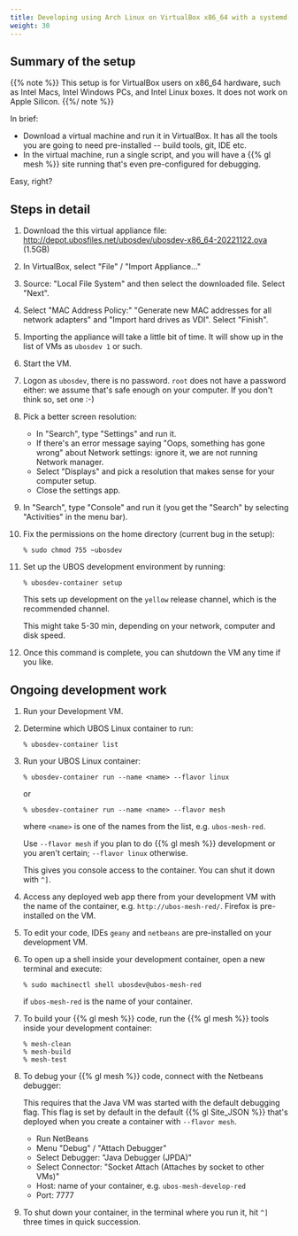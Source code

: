 ```yaml
---
title: Developing using Arch Linux on VirtualBox x86_64 with a systemd-nspawn container
weight: 30
---
```


## Summary of the setup

{{% note %}}
This setup is for VirtualBox users on x86_64 hardware, such as Intel Macs,
Intel Windows PCs, and Intel Linux boxes. It does not work on Apple Silicon.
{{%/ note %}}

In brief:

* Download a virtual machine and run it in VirtualBox. It has all the tools you
  are going to need pre-installed -- build tools, git, IDE etc.
* In the virtual machine, run a single script, and you will have a {{% gl mesh %}}
  site running that's even pre-configured for debugging.

Easy, right?


## Steps in detail

1. Download the this virtual appliance file:
   http://depot.ubosfiles.net/ubosdev/ubosdev-x86_64-20221122.ova (1.5GB)

1. In VirtualBox, select "File" / "Import Appliance..."

1. Source: "Local File System" and then select the downloaded file. Select "Next".

1. Select "MAC Address Policy:" "Generate new MAC addresses for all network adapters"
   and "Import hard drives as VDI". Select "Finish".

1. Importing the appliance will take a little bit of time. It will show up in the
   list of VMs as `ubosdev 1` or such.

1. Start the VM.

1. Logon as `ubosdev`, there is no password. `root` does not have a password either: we
   assume that's safe enough on your computer. If you don't think so, set one :-)

1. Pick a better screen resolution:

   * In "Search", type "Settings" and run it.
   * If there's an error message saying "Oops, something has gone wrong" about Network
     settings: ignore it, we are not running Network manager.
   * Select "Displays" and pick a resolution that makes sense for your computer setup.
   * Close the settings app.

1. In "Search", type "Console" and run it (you get the "Search" by selecting
   "Activities" in the menu bar).

1. Fix the permissions on the home directory (current bug in the setup):

   ```
   % sudo chmod 755 ~ubosdev
   ```

1. Set up the UBOS development environment by running:

   ```
   % ubosdev-container setup
   ```

   This sets up development on the `yellow` release channel, which is the
   recommended channel.

   This might take 5-30 min, depending on your network, computer and disk speed.

1. Once this command is complete, you can shutdown the VM any time if you like.

## Ongoing development work

1. Run your Development VM.

1. Determine which UBOS Linux container to run:

   ```
   % ubosdev-container list
   ```

1. Run your UBOS Linux container:

   ```
   % ubosdev-container run --name <name> --flavor linux
   ```

   or

   ```
   % ubosdev-container run --name <name> --flavor mesh
   ```

   where `<name>` is one of the names from the list, e.g. `ubos-mesh-red`.

   Use `--flavor mesh` if you plan to do {{% gl mesh %}} development or you aren't certain;
   `--flavor linux` otherwise.

   This gives you console access to the container. You can shut it down with `^]`.

1. Access any deployed web app there from your development VM with the name
   of the container, e.g. `http://ubos-mesh-red/`. Firefox is pre-installed on
   the VM.

1. To edit your code, IDEs `geany` and `netbeans` are pre-installed on your
   development VM.

1. To open up a shell inside your development container, open a new terminal and
   execute:

   ```
   % sudo machinectl shell ubosdev@ubos-mesh-red
   ```

   if `ubos-mesh-red` is the name of your container.

1. To build your {{% gl mesh %}} code, run the {{% gl mesh %}} tools inside your development container:

   ```
   % mesh-clean
   % mesh-build
   % mesh-test
   ```

1. To debug your {{% gl mesh %}} code, connect with the Netbeans debugger:

   This requires that the Java VM was started with the default debugging flag. This flag
   is set by default in the default {{% gl Site_JSON %}} that's deployed when you
   create a container with ``--flavor mesh``.

   * Run NetBeans
   * Menu "Debug" / "Attach Debugger"
   * Select Debugger: "Java Debugger (JPDA)"
   * Select Connector: "Socket Attach (Attaches by socket to other VMs)"
   * Host: name of your container, e.g. `ubos-mesh-develop-red`
   * Port: 7777

1. To shut down your container, in the terminal where you run it, hit `^]` three
   times in quick succession.

